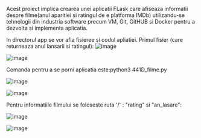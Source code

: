 Acest proiect implica crearea unei aplicatii FLask care afiseaza informatii despre filme(anul aparitiei si ratingul de e 
platforma IMDb) utilizandu-se tehnologii din industria software precum VM, Git, GitHUB si Docker pentru a dezvolta si 
implementa aplicatia.

In directorul app se vor afla fisieree si codul apliatiei. Primul fisier (care returneaza anul lansarii si ratingul):
![image](https://github.com/Dragos-Calota/curs_vcgj_441D_filme/assets/132939648/281f0651-710c-43d7-bb31-82d132e3c6ff)

![image](https://github.com/Dragos-Calota/curs_vcgj_441D_filme/assets/132939648/037ee040-f680-4539-9508-9fa690c0cce2)


Comanda pentru a se porni aplicatia este:python3 441D_filme.py

![image](https://github.com/Dragos-Calota/curs_vcgj_441D_filme/assets/132939648/d866d3ce-6b30-4063-95d0-2d72b92dd10b)

![image](https://github.com/Dragos-Calota/curs_vcgj_441D_filme/assets/132939648/c086ecc7-cad8-442d-a4a3-4ed6b4267937)


Pentru informatiile filmului se foloseste ruta '/' : "rating" si "an_lasare":

![image](https://github.com/Dragos-Calota/curs_vcgj_441D_filme/assets/132939648/358d50f6-093e-42d5-a432-6564ed2fc94b)

![image](https://github.com/Dragos-Calota/curs_vcgj_441D_filme/assets/132939648/6d4b52be-243c-4465-8280-76296345c515)






